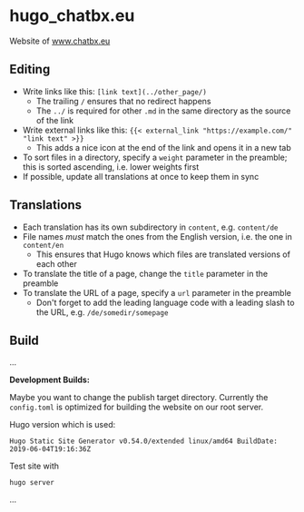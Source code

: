# hugo_chatbx.eu
Website of www.chatbx.eu

## Editing

* Write links like this: `[link text](../other_page/)`
	* The trailing `/` ensures that no redirect happens
	* The `../` is required for other `.md` in the same directory as the source of the link
* Write external links like this: `{{< external_link "https://example.com/" "link text" >}}`
	* This adds a nice icon at the end of the link and opens it in a new tab
* To sort files in a directory, specify a `weight` parameter in the preamble; this is sorted ascending, i.e. lower weights first
* If possible, update all translations at once to keep them in sync

## Translations

* Each translation has its own subdirectory in `content`, e.g. `content/de`
* File names *must* match the ones from the English version, i.e. the one in `content/en`
	* This ensures that Hugo knows which files are translated versions of each other
* To translate the title of a page, change the `title` parameter in the preamble
* To translate the URL of a page, specify a `url` parameter in the preamble
	* Don't forget to add the leading language code with a leading slash to the URL, e.g. `/de/somedir/somepage`

## Build
...


**Development Builds:**

Maybe you want to change the publish target directory. Currently the `config.toml` is optimized for building the website on our root server. 

Hugo version which is used:

`Hugo Static Site Generator v0.54.0/extended linux/amd64 BuildDate: 2019-06-04T19:16:36Z`


Test site with
```
hugo server
```

...
